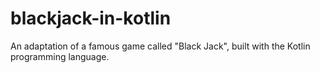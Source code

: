 # blackjack-in-kotlin
An adaptation of a famous game called "Black Jack", built with the Kotlin programming language.
